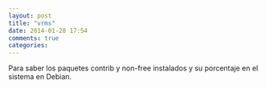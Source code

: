 ```yaml
---
layout: post
title: "vrms"
date: 2014-01-28 17:54
comments: true
categories: 
---
```

Para saber los paquetes contrib y non-free instalados y su porcentaje en el sistema en Debian.


